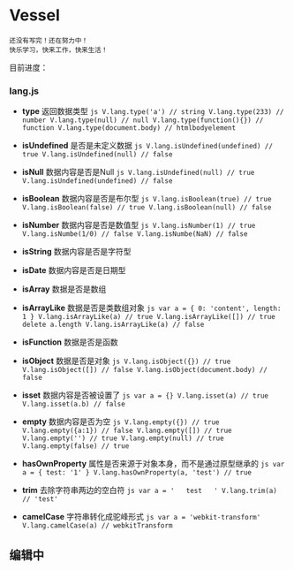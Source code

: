 ﻿# Vessel

    还没有写完！还在努力中！
    快乐学习，快来工作，快来生活！

目前进度：

### lang.js

- **type** 返回数据类型
        ``` js
        V.lang.type('a') // string
        V.lang.type(233) // number
        V.lang.type(null) // null
        V.lang.type(function(){}) // function
        V.lang.type(document.body) // htmlbodyelement
        ```

- **isUndefined** 是否是未定义数据
        ``` js
        V.lang.isUndefined(undefined) // true
        V.lang.isUndefined(null) // false
        ```

- **isNull** 数据内容是否是Null
        ``` js
        V.lang.isUndefined(null) // true
        V.lang.isUndefined(undefined) // false
        ```

- **isBoolean** 数据内容是否是布尔型
        ``` js
        V.lang.isBoolean(true) // true
        V.lang.isBoolean(false) // true
        V.lang.isBoolean(null) // false
        ```

- **isNumber** 数据内容是否是数值型
        ``` js
        V.lang.isNumber(1) // true
        V.lang.isNumbe(1/0) // false
        V.lang.isNumbe(NaN) // false
        ```

- **isString** 数据内容是否是字符型

- **isDate** 数据内容是否是日期型

- **isArray** 数据是否是数组

- **isArrayLike** 数据是否是类数组对象
        ``` js
        var a = {
                0: 'content',
                length: 1
            }
        V.lang.isArrayLike(a) // true
        V.lang.isArrayLike([]) // true
        delete a.length
        V.lang.isArrayLike(a) // false
        ```

- **isFunction** 数据是否是函数

- **isObject** 数据是否是对象
        ``` js
        V.lang.isObject({}) // true
        V.lang.isObject([]) // false
        V.lang.isObject(document.body) // false
        ```

- **isset** 数据内容是否被设置了
        ``` js
        var a = {}
        V.lang.isset(a) // true
        V.lang.isset(a.b) // false
        ```

- **empty** 数据内容是否为空
        ``` js
        V.lang.empty({}) // true
        V.lang.empty({a:1}) // false
        V.lang.empty([]) // true
        V.lang.empty('') // true
        V.lang.empty(null) // true
        V.lang.empty(false) // true
        ```

- **hasOwnProperty** 属性是否来源于对象本身，而不是通过原型继承的
        ``` js
        var a = {
                test: '1'
            }
        V.lang.hasOwnProperty(a, 'test') // true
        ```

- **trim** 去除字符串两边的空白符
        ``` js
        var a = '   test   '
        V.lang.trim(a) // 'test'
        ```

- **camelCase** 字符串转化成驼峰形式
        ``` js
        var a = 'webkit-transform'
        V.lang.camelCase(a) // webkitTransform
        ```

## 编辑中
